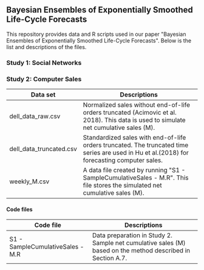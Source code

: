 ## Bayesian Ensembles of Exponentially Smoothed Life-Cycle Forecasts

This repository provides data and R scripts used in our paper "Bayesian Ensembles of Exponentially Smoothed Life-Cycle Forecasts". Below is the list and descriptions of the files.

### Study 1: Social Networks 


### Study 2: Computer Sales

| Data set| Descriptions |
| --- | --- | 
| dell_data_raw.csv  | Normalized sales without end-of-life orders truncated (Acimovic et al. 2018). This data is used to simulate net cumulative sales (M). |
| dell_data_truncated.csv| Standardized sales with end-of-life orders truncated. The truncated time series are used in Hu et al.(2018) for forecasting computer sales.|
| weekly_M.csv | A data file created by running "S1 - SampleCumulativeSales - M.R". This file stores the simulated net cumulative sales (M).


#### Code files
| Code file | Descriptions |
| --- | --- | 
| S1 - SampleCumulativeSales - M.R  | Data preparation in Study 2. Sample net cumulative sales (M) based on the method described in Section A.7.|





